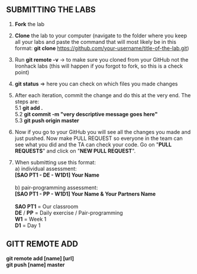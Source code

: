 ## SUBMITTING THE LABS
1. **Fork** the lab

2. **Clone** the lab to your computer (navigate to the folder where you keep all your labs and paste the command that will most likely be in this format: **git clone** https://github.com/your-username/title-of-the-lab.git)

3. Run **git remote -v** -> to make sure you cloned from your GitHub not the Ironhack labs (this will happen if you forgot to fork, so this is a check point)

4. **git status** => here you can check on which files you made changes

5. After each iteration, commit the change and do this at the very end. The steps are:  
        5.1 **git add .** <br>
        5.2 **git commit -m "very descriptive message goes here"** <br>
        5.3 **git push origin master**

6. Now if you go to your GitHub you will see all the changes you made and just pushed. Now make PULL REQUEST so everyone in the team can see what you did and the TA can check your code. Go on "**PULL REQUESTS**" and click on "**NEW PULL REQUEST**".

7. When submitting use this format: <br>
        a) individual assessment:<br>
        **[SAO PT1 - DE - W1D1] Your Name**<br>
        <br>
        b) pair-programming assessment:<br>
        **[SAO PT1 - PP - W1D1] Your Name & Your Partners Name**<br>
        <br>
        **SAO PT1** = Our classroom<br>
        **DE** / **PP** = Daily exercise / Pair-programming<br>
        **W1** = Week 1<br>
        **D1** = Day 1

## GITT REMOTE ADD
**git remote add [name] [url] <br>
git push [name] master**
